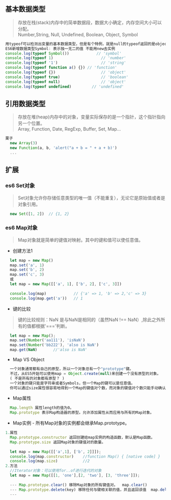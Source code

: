 ## 基本数据类型 
> 存放在栈(stack)内存中的简单数据段，数据大小确定，内存空间大小可以分配。  
> Number,String, Null, Undefined, Boolean, Object, Symbol
```js
用typeof可以检测出变量的基本数据类型，但是有个特例，就是null的typeof返回的是object，这个是javascript的历史Bug
ES6新增数据类型Symbol: 表示独一无二的值 不能用new去实例
console.log(typeof Symbol()) 		    // 'symbol'
console.log(typeof 1) 				      // 'number'
console.log(typeof '1') 			      // 'string'
console.log(typeof function a() {}) // 'function'
console.log(typeof {}) 				      // 'object'
console.log(typeof true) 			      // 'boolean'
console.log(typeof null) 			      // 'object'
console.log(typeof undefined) 		  // 'undefined'
```
## 引用数据类型
> 存放在堆(heap)内存中的对象，变量实际保存的是一个指针，这个指针指向另一个位置。     
> Array, Function, Date, RegExp, Buffer, Set, Map...
```js
栗子 
  new Array(3) 
  new Function(a, b, 'alert("a + b = " + a + b)')
  ...
```
## 扩展

### es6 Set对象
> Set对象允许你存储任意类型的唯一值（不能重复），无论它是原始值或者是对象引用。   
```js
  new Set([1, 2])  // {1, 2}        
```
### es6 Map对象
> Map对象就是简单的键值对映射。其中的键和值可以使任意值。  
* 创建方法1
```js
  let map = new Map()
  map.set('a', 1)
  map.set('b', 2)
  map.set('c', 3)
  或  
  let map = new Map([['a', 1], ['b', 2], ['c', 3]])
  
  console.log(map)            // {'a' => 1, 'b' => 2,'c' => 3}
  console.log(map.get('a'))   // 1
```
* 键的比较
> 键的比较规则：NaN 是与NaN是相同的（虽然NaN !== NaN）,除此之外所有的值都根据'==='判断。
```js
  let map = new Map();
  map.set(Number('aa111'), 'isNaN')
  map.set(Number('bb222'), 'also is NaN')
  map.get(NaN)       //'also is NaN'
```
* Map VS Object
```js
  一个对象通常都有自己的原型，所以一个对象总有一个"prototype"键。
  不过，从ES5开始可以使用map = Object.create(null)来创建一个没有原型的对象。 
  ( 不是所有的对象都有原型？ )
  一个对象的键只能是字符串或者Symbols，但一个Map的键可以是任意值。
  你可以通过size属性很容易地得到一个Map的键值对个数，而对象的键值对个数只能手动确认。
```
* Map属性
```js
  Map.length 属性length的值为0。
  Map.prototype 表示Map构造器的原型。允许添加属性从而应用与所有的Map对象。
```
* Map实例 - 所有Map对象的实例都会继承Map.prototype。
```js
1.属性
  Map.prototype.constructor 返回创建给map实例的构造函数，默认是Map函数。   
  Map.prototype.size 返回Map对象的键值对的数量。
  
  let map = new Map([['a',1], ['b', 2]]]);
  console.log(map.constructor)    //function Map() { [native code] }
  console.log(map.size)           //2
2.方法
  //Iterator对象：可以使用for..of进行迭代的对象
  let map = new Map([[1, 'one'],[2, 'two'], [3, 'three']]);
  
  --- Map.prototype.clear() 移除Map对象的所有键值对。  map.clear()
  --- Map.prototype.delete(key) 移除任何与键相关联的值，并且返回该值  map.delete(1)
  --- 
```











